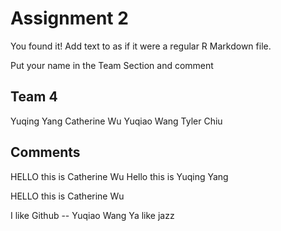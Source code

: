 # Assignment 2

You found it!  Add text to as if it were a regular R Markdown file.

Put your name in the Team Section and comment

## Team 4
Yuqing Yang
Catherine Wu
Yuqiao Wang
Tyler Chiu
## Comments
HELLO this is Catherine Wu
Hello this is Yuqing Yang

HELLO this is Catherine Wu

I like Github -- Yuqiao Wang
Ya like jazz
